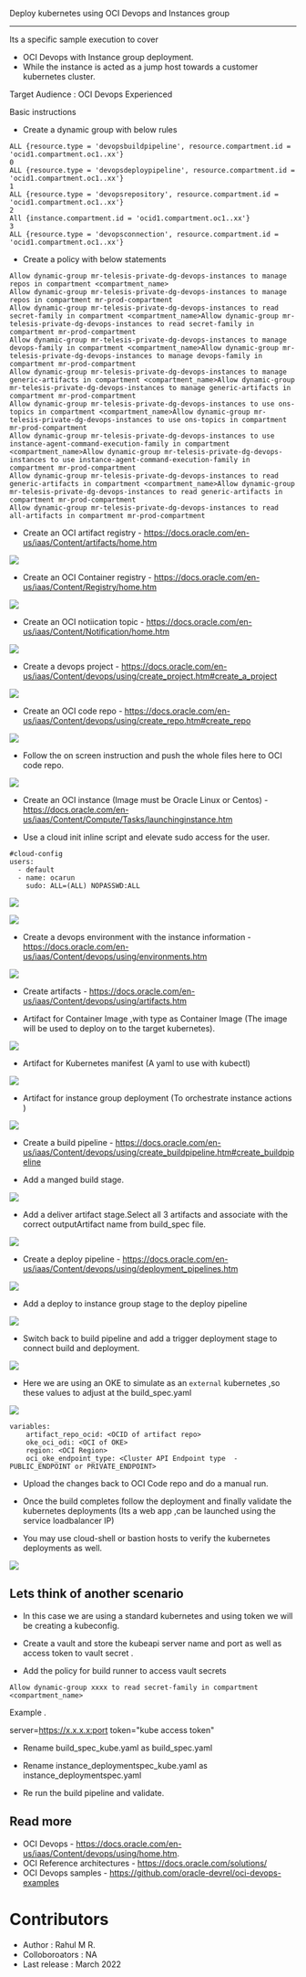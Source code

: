 Deploy kubernetes using OCI Devops and Instances group

----------

Its a specific sample execution to cover 

- OCI Devops with Instance group deployment.
- While the instance is acted as a jump host towards a customer kubernetes cluster.


Target Audience : OCI Devops Experienced

Basic instructions 

- Create a dynamic group with below rules 

```
ALL {resource.type = 'devopsbuildpipeline', resource.compartment.id = 'ocid1.compartment.oc1..xx'}	
0
ALL {resource.type = 'devopsdeploypipeline', resource.compartment.id = 'ocid1.compartment.oc1..xx'}	
1
ALL {resource.type = 'devopsrepository', resource.compartment.id = 'ocid1.compartment.oc1..xx'}	
2
All {instance.compartment.id = 'ocid1.compartment.oc1..xx'}	
3
ALL {resource.type = 'devopsconnection', resource.compartment.id = 'ocid1.compartment.oc1..xx'}
```

- Create a policy with below statements 


```
Allow dynamic-group mr-telesis-private-dg-devops-instances to manage repos in compartment <compartment_name>
Allow dynamic-group mr-telesis-private-dg-devops-instances to manage repos in compartment mr-prod-compartment
Allow dynamic-group mr-telesis-private-dg-devops-instances to read secret-family in compartment <compartment_name>Allow dynamic-group mr-telesis-private-dg-devops-instances to read secret-family in compartment mr-prod-compartment
Allow dynamic-group mr-telesis-private-dg-devops-instances to manage devops-family in compartment <compartment_name>Allow dynamic-group mr-telesis-private-dg-devops-instances to manage devops-family in compartment mr-prod-compartment
Allow dynamic-group mr-telesis-private-dg-devops-instances to manage generic-artifacts in compartment <compartment_name>Allow dynamic-group mr-telesis-private-dg-devops-instances to manage generic-artifacts in compartment mr-prod-compartment
Allow dynamic-group mr-telesis-private-dg-devops-instances to use ons-topics in compartment <compartment_name>Allow dynamic-group mr-telesis-private-dg-devops-instances to use ons-topics in compartment mr-prod-compartment
Allow dynamic-group mr-telesis-private-dg-devops-instances to use instance-agent-command-execution-family in compartment <compartment_name>Allow dynamic-group mr-telesis-private-dg-devops-instances to use instance-agent-command-execution-family in compartment mr-prod-compartment
Allow dynamic-group mr-telesis-private-dg-devops-instances to read generic-artifacts in compartment <compartment_name>Allow dynamic-group mr-telesis-private-dg-devops-instances to read generic-artifacts in compartment mr-prod-compartment
Allow dynamic-group mr-telesis-private-dg-devops-instances to read all-artifacts in compartment mr-prod-compartment

```

- Create an OCI artifact registry - https://docs.oracle.com/en-us/iaas/Content/artifacts/home.htm

![](images/oci_artifact_repo.png)

- Create an OCI Container registry - https://docs.oracle.com/en-us/iaas/Content/Registry/home.htm


![](images/oci_container_repo.png)


- Create an OCI notiication topic - https://docs.oracle.com/en-us/iaas/Content/Notification/home.htm

![](images/oci_topic.png)


- Create a devops project - https://docs.oracle.com/en-us/iaas/Content/devops/using/create_project.htm#create_a_project 

![](images/oci_project.png)


- Create an OCI code repo - https://docs.oracle.com/en-us/iaas/Content/devops/using/create_repo.htm#create_repo 


![](images/oci_coderepo.png)

- Follow the on screen  instruction and push the whole files here to OCI code repo.


![](images/oci_coderepo_2.png)


- Create an OCI instance (Image must be Oracle Linux or Centos) - https://docs.oracle.com/en-us/iaas/Content/Compute/Tasks/launchinginstance.htm

- Use a cloud init inline script and elevate sudo access for the user.



```
#cloud-config
users:
  - default
  - name: ocarun
    sudo: ALL=(ALL) NOPASSWD:ALL
```

![](images/oci_instances_2.png)

![](images/oci_instances.png)


- Create a devops environment with the instance information - https://docs.oracle.com/en-us/iaas/Content/devops/using/environments.htm

![](images/oci_env.png)

- Create artifacts - https://docs.oracle.com/en-us/iaas/Content/devops/using/artifacts.htm

- Artifact for Container Image ,with type as Container Image (The image will be used to deploy on to the target kubernetes).

![](images/oci_artifact_1.png)

- Artifact for Kubernetes manifest (A yaml to use with kubectl)

![](images/oci_artifact_2.png)

- Artifact for instance group deployment (To orchestrate instance actions )

![](images/oci_artifact_2.png)

- Create a build pipeline - https://docs.oracle.com/en-us/iaas/Content/devops/using/create_buildpipeline.htm#create_buildpipeline 


- Add  a manged build stage. 

![](images/oci_build_1.png)

- Add a deliver artifact stage.Select all 3 artifacts and associate with the correct outputArtifact name from build_spec file.

![](images/oci_build_1.png)

- Create a deploy pipeline - https://docs.oracle.com/en-us/iaas/Content/devops/using/deployment_pipelines.htm 


![](images/oci_deploy_1.png)

- Add a deploy to instance group stage to the deploy pipeline

![](images/oci_deploy_1.png)

- Switch back to build pipeline and add a trigger deployment stage to connect build and deployment.

![](images/oci_deploy_1.png)


- Here we are using an OKE to simulate as an `external` kubernetes ,so these values to adjust at the build_spec.yaml

![](images/oci_build_spec.png)


```
variables:
    artifact_repo_ocid: <OCID of artifact repo>
    oke_oci_odi: <OCI of OKE>
    region: <OCI Region>
    oci_oke_endpoint_type: <Cluster API Endpoint type  - PUBLIC_ENDPOINT or PRIVATE_ENDPOINT>
```

- Upload the changes back to OCI Code repo and do a manual run.

- Once the build completes follow the deployment and finally validate the kubernetes deployments (Its a web app ,can be launched using the service loadbalancer IP)

- You may use cloud-shell or bastion hosts to verify the kubernetes deployments as well.


![](images/build_done.png)


Lets think of another scenario
-----

- In this case we are using a standard kubernetes and using token we will be creating a kubeconfig.

- Create a vault and store the kubeapi server name and port as well as access token to vault secret .

- Add the policy for build runner to access vault secrets 

```
Allow dynamic-group xxxx to read secret-family in compartment <compartment_name>
```

Example .

server=https://x.x.x.x:port
token="kube access token"

- Rename  build_spec_kube.yaml as build_spec.yaml

- Rename instance_deploymentspec_kube.yaml as instance_deploymentspec.yaml

- Re run the build pipeline and validate.





Read more 
----

- OCI Devops - https://docs.oracle.com/en-us/iaas/Content/devops/using/home.htm.
- OCI Reference architectures  -  https://docs.oracle.com/solutions/
- OCI Devops samples - https://github.com/oracle-devrel/oci-devops-examples 



Contributors 
===========

- Author : Rahul M R.
- Colloboroators : NA
- Last release : March 2022